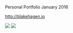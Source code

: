 Personal Portfolio
January 2016

<a href="http://blakehagen.io" target="_blank">http://blakehagen.io</a>

<img src="/styles/assets/screenshots/portfolio/p1.jpg" />
<img src="/styles/assets/screenshots/portfolio/p2.jpg" />
